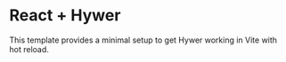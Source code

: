 # React + Hywer

This template provides a minimal setup to get Hywer working in Vite with hot reload.
